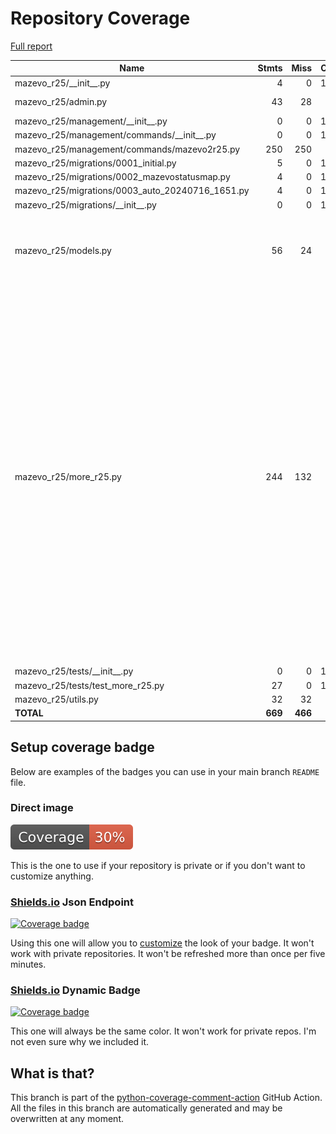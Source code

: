 # Repository Coverage

[Full report](https://htmlpreview.github.io/?https://github.com/uw-asa/django-mazevo-r25/blob/python-coverage-comment-action-data/htmlcov/index.html)

| Name                                                 |    Stmts |     Miss |   Cover |   Missing |
|----------------------------------------------------- | -------: | -------: | ------: | --------: |
| mazevo\_r25/\_\_init\_\_.py                          |        4 |        0 |    100% |           |
| mazevo\_r25/admin.py                                 |       43 |       28 |     35% |9-30, 43-69 |
| mazevo\_r25/management/\_\_init\_\_.py               |        0 |        0 |    100% |           |
| mazevo\_r25/management/commands/\_\_init\_\_.py      |        0 |        0 |    100% |           |
| mazevo\_r25/management/commands/mazevo2r25.py        |      250 |      250 |      0% |     1-499 |
| mazevo\_r25/migrations/0001\_initial.py              |        5 |        0 |    100% |           |
| mazevo\_r25/migrations/0002\_mazevostatusmap.py      |        4 |        0 |    100% |           |
| mazevo\_r25/migrations/0003\_auto\_20240716\_1651.py |        4 |        0 |    100% |           |
| mazevo\_r25/migrations/\_\_init\_\_.py               |        0 |        0 |    100% |           |
| mazevo\_r25/models.py                                |       56 |       24 |     57% |15-18, 22, 30-32, 36-39, 49-52, 56, 73-75, 79-82 |
| mazevo\_r25/more\_r25.py                             |      244 |      132 |     46% |18, 55-59, 62, 89-94, 97, 120, 126, 128, 135, 141-146, 160, 171, 178, 182-190, 194-204, 217-239, 257-259, 277-278, 295-309, 323-333, 364-366, 391-484, 496-497, 512-516 |
| mazevo\_r25/tests/\_\_init\_\_.py                    |        0 |        0 |    100% |           |
| mazevo\_r25/tests/test\_more\_r25.py                 |       27 |        0 |    100% |           |
| mazevo\_r25/utils.py                                 |       32 |       32 |      0% |      1-52 |
|                                            **TOTAL** |  **669** |  **466** | **30%** |           |


## Setup coverage badge

Below are examples of the badges you can use in your main branch `README` file.

### Direct image

[![Coverage badge](https://raw.githubusercontent.com/uw-asa/django-mazevo-r25/python-coverage-comment-action-data/badge.svg)](https://htmlpreview.github.io/?https://github.com/uw-asa/django-mazevo-r25/blob/python-coverage-comment-action-data/htmlcov/index.html)

This is the one to use if your repository is private or if you don't want to customize anything.

### [Shields.io](https://shields.io) Json Endpoint

[![Coverage badge](https://img.shields.io/endpoint?url=https://raw.githubusercontent.com/uw-asa/django-mazevo-r25/python-coverage-comment-action-data/endpoint.json)](https://htmlpreview.github.io/?https://github.com/uw-asa/django-mazevo-r25/blob/python-coverage-comment-action-data/htmlcov/index.html)

Using this one will allow you to [customize](https://shields.io/endpoint) the look of your badge.
It won't work with private repositories. It won't be refreshed more than once per five minutes.

### [Shields.io](https://shields.io) Dynamic Badge

[![Coverage badge](https://img.shields.io/badge/dynamic/json?color=brightgreen&label=coverage&query=%24.message&url=https%3A%2F%2Fraw.githubusercontent.com%2Fuw-asa%2Fdjango-mazevo-r25%2Fpython-coverage-comment-action-data%2Fendpoint.json)](https://htmlpreview.github.io/?https://github.com/uw-asa/django-mazevo-r25/blob/python-coverage-comment-action-data/htmlcov/index.html)

This one will always be the same color. It won't work for private repos. I'm not even sure why we included it.

## What is that?

This branch is part of the
[python-coverage-comment-action](https://github.com/marketplace/actions/python-coverage-comment)
GitHub Action. All the files in this branch are automatically generated and may be
overwritten at any moment.